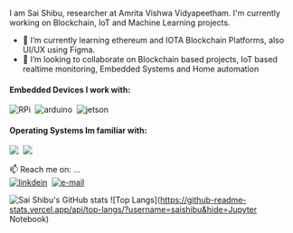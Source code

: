 I am Sai Shibu, researcher at Amrita Vishwa Vidyapeetham. I'm currently working on Blockchain, IoT and Machine Learning projects.

<!---
- 👋 Hi, I’m @saishibu
- 👀 I’m a researcher and I'm interested in Blockchain & IoT
- 🌱 I’m currently learning ethereum and IOTA
- 💞️ I’m looking to collaborate on Blockchain based projects
- 📫 How to reach me saishibu38380@gmail.com
--->
<!---
saishibu/saishibu is a ✨ special ✨ repository because its `README.md` (this file) appears on your GitHub profile.
You can click the Preview link to take a look at your changes.
--->

- 🌱 I’m currently learning ethereum and IOTA Blockchain Platforms, also UI/UX using Figma.
- 💞️ I’m looking to collaborate on Blockchain based projects, IoT based realtime monitoring, Embedded Systems and Home automation

#### Embedded Devices I work with:  <br />
![RPi](https://img.shields.io/badge/Raspberry%20Pi-A22846?style=for-the-badge&logo=Raspberry%20Pi&logoColor=white)&nbsp;
![arduino](https://img.shields.io/badge/Arduino-00979D?style=for-the-badge&logo=Arduino&logoColor=white)&nbsp;
![jetson](https://img.shields.io/badge/Jetson-76B900?style=for-the-badge&logo=nvidia&logoColor=white)&nbsp;

#### Operating Systems Im familiar with:  <br />
![](https://img.shields.io/badge/Ubuntu-E95420?style=for-the-badge&logo=ubuntu&logoColor=white)&nbsp;
![](https://img.shields.io/badge/Windows-0078D6?style=for-the-badge&logo=windows&logoColor=white)&nbsp;


📫 Reach me on: ... <br />
[![linkdein](https://img.shields.io/badge/LinkedIn-0077B5?style=for-the-badge&logo=linkedin&logoColor=white)](https://in.linkedin.com/in/saishibu)&nbsp;
[![e-mail](https://img.shields.io/badge/Gmail-D14836?style=for-the-badge&logo=gmail&logoColor=white)](mailto:saishibu38380@gmail.com)&nbsp;

![Sai Shibu's GitHub stats](https://github-readme-stats.vercel.app/api?username=saishibu) ![Top Langs](https://github-readme-stats.vercel.app/api/top-langs/?username=saishibu&hide=Jupyter Notebook)
